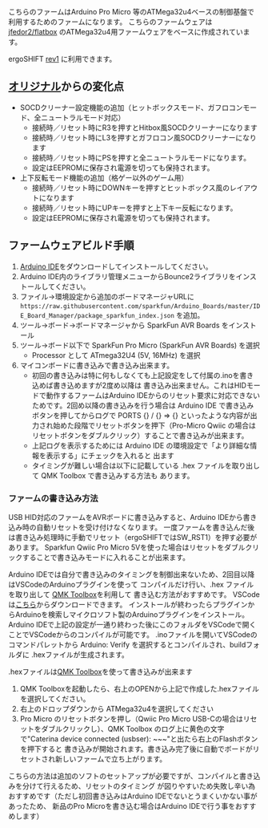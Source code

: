 こちらのファームはArduino Pro Micro 等のATMega32u4ベースの制御基盤で利用するためのファームになります。
こちらのファームウェアは[jfedor2/flatbox](https://github.com/jfedor2/flatbox/) のATMega32u4用ファームウェアをベースに作成されています。

ergoSHIFT [rev1](../hardware-rev1) に利用できます。

## [オリジナル](https://github.com/jfedor2/flatbox/blob/master/firmware-atmega32u4)からの変化点

* SOCDクリーナー設定機能の追加（ヒットボックスモード、ガフロコンモード、全ニュートラルモード対応）
    * 接続時／リセット時にR3を押すとHitbox風SOCDクリーナーになります
    * 接続時／リセット時にL3を押すとガフロコン風SOCDクリーナーになります
    * 接続時／リセット時にPSを押すと全ニュートラルモードになります。
    * 設定はEEPROMに保存され電源を切っても保持されます。
* 上下反転モード機能の追加（格ゲー以外のゲーム用）
    * 接続時／リセット時にDOWNキーを押すとヒットボックス風のレイアウトになります
    * 接続時／リセット時にUPキーを押すと上下キー反転になります。
    * 設定はEEPROMに保存され電源を切っても保持されます。

## ファームウェアビルド手順

1. [Arduino IDE](https://www.arduino.cc/en/software)をダウンロードしてインストールしてください。
2. Arduino IDE内のライブラリ管理メニューからBounce2ライブラリをインストールしてください。
3. ファイル→環境設定から追加のボードマネージャURLに
   `https://raw.githubusercontent.com/sparkfun/Arduino_Boards/master/IDE_Board_Manager/package_sparkfun_index.json` を追加。
4. ツール→ボード→ボードマネージャから SparkFun AVR Boards をインストール
5. ツール→ボード以下で SparkFun Pro Micro (SparkFun AVR Boards) を選択
    * Processor として ATmega32U4 (5V, 16MHz) を選択
6. マイコンボードに書き込みで書き込み出来ます。
    * 初回の書き込みは特に何もしなくても上記設定をして付属の.inoを書き込めば書き込めますが2度め以降は
      書き込み出来ません。これはHIDモードで動作するファームはArduino IDEからのリセット要求に対応できない
      ためです。2回め以降の書き込みを行う場合は Arduino IDE で書き込みボタンを押してからログで
      PORTS {} / {} => {} といったような内容が出力され始めた段階でリセットボタンを押下（Pro-Micro Qwiic
      の場合はリセットボタンをダブルクリック）することで書き込みが出来ます。
    * 上記ログを表示するためには Arduino IDE の環境設定で「より詳細な情報を表示する」にチェックを入れると
      出ます
    * タイミングが難しい場合は以下に記載している .hex ファイルを取り出して QMK Toolbox で書き込みする方法も
      あります。

### ファームの書き込み方法

USB HID対応のファームをAVRボードに書き込みすると、Arduino IDEから書き込み時の自動リセットを受け付けなくなります。
一度ファームを書き込んだ後は書き込み処理時に手動でリセット（ergoSHIFTではSW_RST1）を押す必要があります。
Sparkfun Qwiic Pro Micro 5Vを使った場合はリセットをダブルクリックすることで書き込みモードに入れることが出来ます。

Arduino IDEでは自分で書き込みのタイミングを制御出来ないため、2回目以降はVSCodeのArduinoプラグインを使って
コンパイルだけ行い、.hex ファイルを取り出して [QMK Toolbox](https://github.com/qmk/qmk_toolbox)を利用して
書き込む方法がおすすめです。
VSCodeは[こちら](https://azure.microsoft.com/ja-jp/products/visual-studio-code/)からダウンロードできます。
インストールが終わったらプラグインからArduinoを検索しマイクロソフト製のArduinoプラグインをインストール。
Arduino IDEで上記の設定が一通り終わった後にこのフォルダをVSCodeで開くことでVSCodeからのコンパイルが可能です。
.inoファイルを開いてVSCodeのコマンドパレットから Arduino: Verify を選択するとコンパイルされ、buildフォルダに
.hexファイルが生成されます。

.hexファイルは[QMK Toolbox](https://github.com/qmk/qmk_toolbox)を使って書き込みが出来ます

1. QMK Toolboxを起動したら、右上のOPENから上記で作成した.hexファイルを選択してください。
2. 右上のドロップダウンから ATMega32u4を選択してください
3. Pro Micro のリセットボタンを押し（Qwiic Pro Micro USB-Cの場合はリセットをダブルクリックし）、QMK Toolbox
   のログ上に黄色の文字で"Caterina device connected (usbser): ~~~"と出たら右上のFlashボタンを押下すると
   書き込みが開始されます。書き込み完了後に自動でボードがリセットされ新しいファームで立ち上がります。

こちらの方法は追加のソフトのセットアップが必要ですが、コンパイルと書き込みを分けて行えるため、リセットのタイミング
が図りやすいため失敗し辛い為おすすめです（ただし初回書き込みはArduino IDEでないとうまくいかない事があったため、
新品のPro Microを書き込む場合はArduino IDEで行う事をおすすめします）
